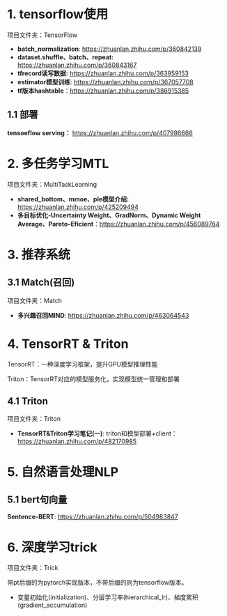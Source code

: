 # 1. tensorflow使用

项目文件夹：TensorFlow

- **batch_normalization**: https://zhuanlan.zhihu.com/p/360842139
- **dataset.shuffle、batch、repeat:** https://zhuanlan.zhihu.com/p/360843167
- **tfrecord读写数据:** https://zhuanlan.zhihu.com/p/363959153
- **estimator模型训练**: https://zhuanlan.zhihu.com/p/367057708
- **tf版本hashtable**：https://zhuanlan.zhihu.com/p/386915385

## 1.1 部署

**tensoeflow serving：** https://zhuanlan.zhihu.com/p/407986666

# 2. 多任务学习MTL

项目文件夹：MultiTaskLearning

- **shared_bottom、mmoe、ple模型介绍:** https://zhuanlan.zhihu.com/p/425209494
- **多目标优化-Uncertainty Weight、GradNorm、Dynamic Weight Average、Pareto-Eficient**：https://zhuanlan.zhihu.com/p/456089764

# 3. 推荐系统
## 3.1 Match(召回)

项目文件夹：Match

- **多兴趣召回MIND**: https://zhuanlan.zhihu.com/p/463064543

# 4. TensorRT & Triton
TensorRT：一种深度学习框架，提升GPU模型推理性能

Triton：TensorRT对应的模型服务化，实现模型统一管理和部署

## 4.1 Triton

项目文件夹：Triton

- **TensorRT&Triton学习笔记(一)**: triton和模型部署+client：https://zhuanlan.zhihu.com/p/482170985

# 5. 自然语言处理NLP

## 5.1 bert句向量

**Sentence-BERT**: https://zhuanlan.zhihu.com/p/504983847

# 6. 深度学习trick

项目文件夹：Trick

带pt后缀的为pytorch实现版本，不带后缀的则为tensorflow版本。

- 变量初始化(initialization)、分层学习率(hierarchical_lr)、梯度累积(gradient_accumulation)
